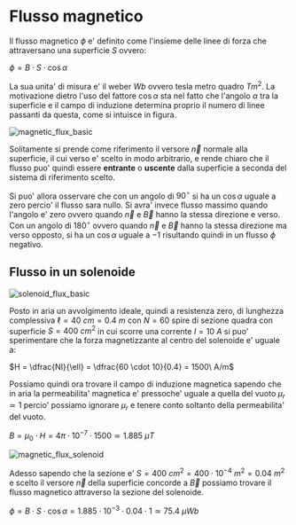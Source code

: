 # Flusso magnetico  

Il flusso magnetico $\phi$ e' definito come l'insieme delle linee di forza che attraversano una superficie $S$ ovvero:  

$\phi = B \cdot S \cdot \cos \alpha$  

La sua unita' di misura e' il weber $Wb$ ovvero tesla metro quadro $Tm^2$. La motivazione dietro l'uso del fattore $\cos \alpha$ sta nel fatto che l'angolo $\alpha$ tra la superficie e il campo di induzione determina proprio il numero di linee passanti da questa, come si intuisce in figura.  

![magnetic_flux_basic](https://user-images.githubusercontent.com/7195133/223795307-5168856c-6b23-41c3-a724-7a9364b5a916.jpg)  

Solitamente si prende come riferimento il versore $\vec{n}$ normale alla superficie, il cui verso e' scelto in modo arbitrario, e rende chiaro che il flusso puo' quindi essere **entrante** o **uscente** dalla superficie a seconda del sistema di riferimento scelto.  

Si puo' allora osservare che con un angolo di $90^{\circ}$ si ha un $\cos \alpha$ uguale a zero percio' il flusso sara nullo. Si avra' invece flusso massimo quando l'angolo e' zero ovvero quando $\vec{n}$ e $\vec{B}$ hanno la stessa direzione e verso. Con un angolo di $180^{\circ}$ ovvero quando $\vec{n}$ e $\vec{B}$ hanno la stessa direzione ma verso opposto, si ha un $\cos \alpha$ uguale a $-1$ risultando quindi in un flusso $\phi$ negativo.  

## Flusso in un solenoide  

![solenoid_flux_basic](https://user-images.githubusercontent.com/7195133/223855028-f1ad69c7-47fc-4c46-9404-ebf498f12403.jpg)   

Posto in aria un avvolgimento ideale, quindi a resistenza zero, di lunghezza complessiva $\ell = 40\ cm = 0.4\ m$ con $N = 60$ spire di sezione quadra con superficie $S = 400\ cm^2$ in cui scorre una corrente $I = 10\ A$ si puo' sperimentare che la forza magnetizzante al centro del solenoide e' uguale a:  

$H = \dfrac{NI}{\ell} = \dfrac{60 \cdot 10}{0.4} = 1500\ A/m$  

Possiamo quindi ora trovare il campo di induzione magnetica sapendo che in aria la permeabilita' magnetica e' pressoche' uguale a quella del vuoto $\mu_r \simeq 1$ percio' possiamo ignorare $\mu_r$ e tenere conto soltanto della permeabilita' del vuoto.  

$B = \mu_0 \cdot H = 4\pi \cdot 10^{-7} \cdot 1500 \simeq 1.885\ \mu T$  

![magnetic_flux_solenoid](https://user-images.githubusercontent.com/7195133/223852896-02fbd8ee-53c8-411e-a538-47046ac9c746.jpg)  

Adesso sapendo che la sezione e' $S = 400\ cm^2 = 400 \cdot 10^{-4}\ m^2 = 0.04\ m^2$ e scelto il versore $\vec{n}$ della superficie concorde a $\vec{B}$ possiamo trovare il flusso magnetico attraverso la sezione del solenoide.  

$\phi = B \cdot S \cdot \cos \alpha = 1.885 \cdot 10^{-3} \cdot 0.04 \cdot 1 \simeq 75.4\ \mu Wb$  


